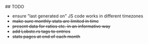 <a name="todo"/>
## TODO


* ensure "last generated on" JS code works in different timezones
* <strike>make sure monthly stats are limited in time</strike>
* <strike>present data for ratios etc. in an informative way</strike>
* <strike>add Lobste.rs tags to entries</strike>
* <strike>stats pages at end of each month</strike>

